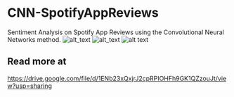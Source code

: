 # CNN-SpotifyAppReviews
Sentiment Analysis on Spotify App Reviews using the Convolutional Neural Networks method.
![alt_text](https://github.com/hafizmrf3/CNN-SpotifyAppReviews/blob/main/SA%20Important.png)
![alt_text](https://github.com/hafizmrf3/CNN-SpotifyAppReviews/blob/main/SA%20Stemming.png)
![alt text](https://github.com/hafizmrf3/CNN-SpotifyAppReviews/blob/main/SA%20Spotify.png)
## Read more at 
https://drive.google.com/file/d/1ENb23xQxjrJ2cpRPIOHFh9GK1QZzouJt/view?usp=sharing
